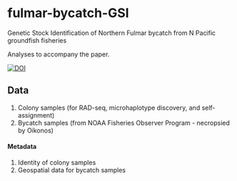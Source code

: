 # fulmar-bycatch-GSI
Genetic Stock Identification of Northern Fulmar bycatch from N Pacific groundfish fisheries

Analyses to accompany the paper.


[![DOI](https://zenodo.org/badge/DOI/10.5281/zenodo.5998907.svg)](https://doi.org/10.5281/zenodo.5998907)



## Data 

1. Colony samples (for RAD-seq, microhaplotype discovery, and self-assignment)
2. Bycatch samples (from NOAA Fisheries Observer Program - necropsied by Oikonos)

#### Metadata

1. Identity of colony samples
2. Geospatial data for bycatch samples



